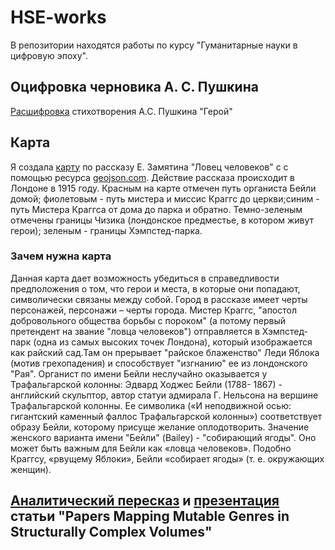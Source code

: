 # HSE-works
В репозитории находятся работы по курсу "Гуманитарные науки в цифровую эпоху".
## Оцифровка черновика А. С. Пушкина
[Расшифровка](https://github.com/Maria-AL/HSE-works/blob/master/Автограф%20стихотворения_Герой.xml) стихотворения А.С. Пушкина "Герой" 
## Карта
Я создала [карту](https://github.com/Maria-AL/HSE-works/blob/master/map-2.geojson) по рассказу Е. Замятина "Ловец человеков" c с помощью ресурса [geojson.com](http://geojson.io/#map=2/20.0/-0.2). Действие рассказа происходит в Лондоне в 1915 году. Красным на карте отмечен путь органиста Бейли домой; фиолетовым - путь мистера и миссис Краггс до церкви;синим - путь Мистера Краггса от дома до парка и обратно. Темно-зеленым отмечены границы Чизика (лондонское предместье, в котором живут герои); зеленым - границы Хэмпстед-парка. 
### Зачем нужна карта
Данная карта дает возможность убедиться в справедливости предположения о том, что герои и места, в которые они попадают, символически связаны между собой. Город в рассказе имеет черты персонажей, персонажи – черты города. Мистер Краггс, "апостол добровольного общества борьбы с пороком" (а потому первый претендент на звание "ловца человеков") отправляется в Хэмпстед-парк (одна из самых высоких точек Лондона), который изображается как райский сад.Там он прерывает "райское блаженство" Леди Яблока (мотив грехопадения) и способствует "изгнанию" ее из лондонского "Рая". Органист по имени Бейли неслучайно оказывается у Трафальгарской колонны: Эдвард Ходжес Бейли (1788- 1867) - английский скульптор, автор статуи адмирала Г. Нельсона на вершине Трафальгарской колонны. Ее символика («И неподвижной осью: гигантский каменный фаллос Трафальгарской колонны») соответствует образу Бейли, которому присуще желание оплодотворить. Значение женского варианта имени "Бейли" (Bailey) - "собирающий  ягоды". Оно может быть важным для Бейли как  «ловца человеков». Подобно Краггсу, «рвущему Яблоки», Бейли «собирает ягоды» (т. е. окружающих женщин).
## [Аналитический пересказ](https://github.com/Maria-AL/HSE-works/blob/master/Papers%20Mapping%20Mutable%20Genres%20in%20Structurally%20Complex%20Volumes_пересказ.pdf) и [презентация](https://github.com/Maria-AL/HSE-works/blob/master/Papers%20Mapping%20Mutable%20Genres%20in%20Structurally%20Complex%20Volumes.pptx) статьи "Papers Mapping Mutable Genres in Structurally Complex Volumes"


